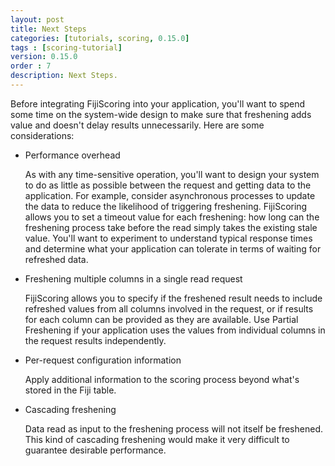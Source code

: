 ```yaml
---
layout: post
title: Next Steps
categories: [tutorials, scoring, 0.15.0]
tags : [scoring-tutorial]
version: 0.15.0
order : 7
description: Next Steps.
---
```

Before integrating FijiScoring into your application, you'll want to spend some time on
the system-wide design to make sure that freshening adds value and doesn't delay results
unnecessarily. Here are some considerations:

*   Performance overhead

    As with any time-sensitive operation, you'll want to design your system to do as
   little as possible between the request and getting data to the application.
   For example, consider asynchronous processes to update the data to reduce the
   likelihood of triggering freshening. FijiScoring allows you to set a timeout
   value for each freshening: how long can the freshening process take before the
   read simply takes the existing stale value. You'll want to experiment to understand typical
   response times and determine what your application can tolerate in terms of
   waiting for refreshed data.

*   Freshening multiple columns in a single read request

    FijiScoring allows you to specify if the freshened result needs to include refreshed
   values from all columns involved in the request, or if results for each column can be
   provided as they are available. Use Partial Freshening if your application uses the
   values from individual columns in the request results independently.

*   Per-request configuration information

    Apply additional information to the scoring process beyond what's stored in the
    Fiji table.

*   Cascading freshening

    Data read as input to the freshening process will not itself be freshened. This
    kind of cascading freshening would make it very difficult to guarantee desirable
    performance.

